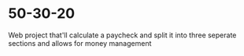 # 50-30-20
Web project that'll calculate a paycheck and split it into three seperate sections and allows for money management
